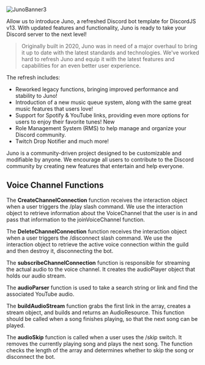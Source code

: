 ![JunoBanner3](https://user-images.githubusercontent.com/42158489/230739204-d10e083e-93b0-47e9-beb9-f469e754f1b9.png)

 Allow us to introduce Juno, a refreshed Discord bot template for DiscordJS v13. With updated features and functionality, Juno is ready to take your Discord server to the next level!
 > Originally built in 2020, Juno was in need of a major overhaul to bring it up to date with the latest standards and technologies. We've worked hard to refresh Juno and equip it with the latest features and capabilities for an even better user experience.
 
The refresh includes:

- Reworked legacy functions, bringing improved performance and stability to Juno!
- Introduction of a new music queue system, along with the same great music features that users love!
- Support for Spotify & YouTube links, providing even more options for users to enjoy their favorite tunes! New
- Role Management System (RMS) to help manage and organize your Discord community.
- Twitch Drop Notifier and much more!

Juno is a community-driven project designed to be customizable and modifiable by anyone. We encourage all users to contribute to the Discord community by creating new features that entertain and help everyone.

## Voice Channel Functions
The **CreateChannelConnection** function receives the interaction object when a user triggers the /play slash command. We use the interaction object to retrieve information about the VoiceChannel that the user is in and pass that information to the joinVoiceChannel function.

The **DeleteChannelConnection** function receives the interaction object when a user triggers the /disconnect slash command. We use the interaction object to retrieve the active voice connection within the guild and then destroy it, disconnecting the bot.

The **subscribeChannelConnection** function is responsible for streaming the actual audio to the voice channel. It creates the audioPlayer object that holds our audio stream.

The **audioParser** function is used to take a search string or link and find the associated YouTube audio.

The **buildAudioStream** function grabs the first link in the array, creates a stream object, and builds and returns an AudioResource. This function should be called when a song finishes playing, so that the next song can be played.

The **audioSkip** function is called when a user uses the /skip switch. It removes the currently playing song and plays the next song. The function checks the length of the array and determines whether to skip the song or disconnect the bot.
